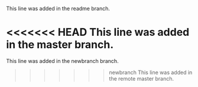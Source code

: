 This line was added in the readme branch.

<<<<<<< HEAD
This line was added in the master branch.
=======
This line was added in the newbranch branch.
>>>>>>> newbranch
This line was added in the remote master branch.
